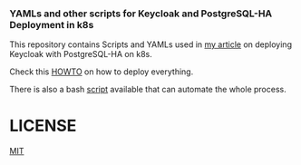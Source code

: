 ### YAMLs and other scripts for Keycloak and PostgreSQL-HA Deployment in k8s

This repository contains Scripts and YAMLs used in [my article](https://blog.brakmic.com/keycloak-with-postgresql-ha-on-kubernetes/) on deploying Keycloak with PostgreSQL-HA on k8s.

Check this [HOWTO](./howtos/HOWTO.md) on how to deploy everything.

There is also a bash [script](./scripts/run_kc_system.sh) available that can automate the whole process.

# LICENSE
[MIT](./LICENSE)

